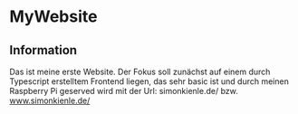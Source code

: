 # MyWebsite
## Information
Das ist meine erste Website. Der Fokus soll zunächst auf einem durch Typescript erstelltem Frontend liegen, das sehr basic ist und durch meinen Raspberry Pi geserved wird mit der Url: simonkienle.de/ bzw. www.simonkienle.de/
